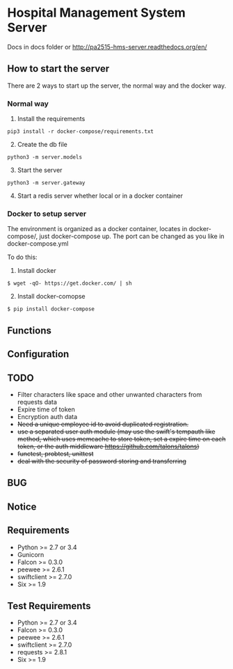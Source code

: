 Hospital Management System Server
================
Docs in docs folder or http://pa2515-hms-server.readthedocs.org/en/

## How to start the server
There are 2 ways to start up the server, the normal way and the docker way.

### Normal way
1. Install the requirements
```
pip3 install -r docker-compose/requirements.txt
```

2. Create the db file
```
python3 -m server.models
```

3. Start the server
```
python3 -m server.gateway
```

4. Start a redis server whether local or in a docker container

### Docker to setup server

The environment is organized as a docker container, locates in docker-compose/,
just docker-compose up. The port can be changed as you like in docker-compose.yml

To do this:
1. Install docker
```
$ wget -qO- https://get.docker.com/ | sh
```

2. Install docker-comopse
```
$ pip install docker-compose
```

Functions
---------------


Configuration
---------------


TODO
---------------
- Filter characters like space and other unwanted characters from requests data
- Expire time of token
- Encryption auth data
- ~~Need a unique employee id to avoid duplicated registration.~~
- ~~use a separated user auth module (may use the swift's tempauth like method, which uses memcache to store token, set a expire time on each token, or the auth middleware <https://github.com/talons/talons>)~~
- ~~functest, probtest, unittest~~
- ~~deal with the security of password storing and transferring~~


BUG
---------------



Notice
---------------


Requirements
---------------
- Python >= 2.7 or 3.4
- Gunicorn
- Falcon >= 0.3.0
- peewee >= 2.6.1
- swiftclient >= 2.7.0
- Six >= 1.9

Test Requirements
---------------
- Python >= 2.7 or 3.4
- Falcon >= 0.3.0
- peewee >= 2.6.1
- swiftclient >= 2.7.0
- requests >= 2.8.1
- Six >= 1.9
